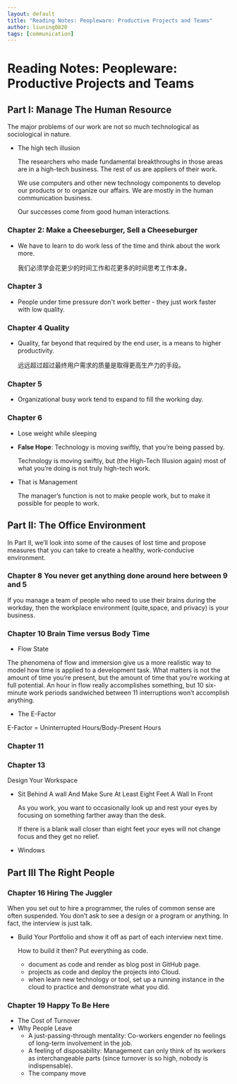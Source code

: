 ```yaml
---
layout: default
title: "Reading Notes: Peopleware: Productive Projects and Teams"
author: liuning0820
tags: [communication]
---
```


# Reading Notes: Peopleware: Productive Projects and Teams

## Part I: Manage The Human Resource

The major problems of our work are not so much technological as sociological in nature.

- The high tech illusion

    The researchers who made fundamental breakthroughs in those areas are in a high-tech business. The rest of us are appliers of their work.

     We use computers and other new technology components to develop our products or to organize our affairs. We are mostly in the human communication business.

    Our successes come from good human interactions.

### Chapter 2: Make a Cheeseburger, Sell a Cheeseburger

- We have to learn to do work less of the time and think about the work more.

    我们必须学会花更少的时间工作和花更多的时间思考工作本身。

### Chapter 3

- People under time pressure don't work better - they just work faster with low quality.

### Chapter 4 Quality

- Quality, far beyond that required by the end user, is a means to higher productivity.

    远远超过超过最终用户需求的质量是取得更高生产力的手段。

### Chapter 5

- Organizational busy work tend to expand to fill the working day.

### Chapter 6

- Lose weight while sleeping

- **False Hope**: Technology is moving swiftly, that you’re being passed by.

    Technology is moving swiftly, but (the High-Tech Illusion again) most of what you’re doing is not truly high-tech work.

- That is Management

    The manager’s function is not to make people work, but to make it possible for people to work.

## Part II: The Office Environment

In Part II, we’ll look into some of the causes of lost time and propose measures that you can take to create a healthy, work-conducive environment.

### Chapter 8 You never get anything done around here between 9 and 5

If you manage a team of people who need to use their brains during the workday, then the workplace environment (quite,space, and privacy) is your business.

### Chapter 10 Brain Time versus Body Time

- Flow State

The phenomena of flow and immersion give us a more realistic way to model how time is applied to a development task. What matters is not the amount of time you’re present, but the amount of time that you’re working at full potential. An hour in flow really accomplishes something, but 10 six-minute work periods sandwiched between 11 interruptions won’t accomplish anything.

- The E-Factor

E-Factor = Uninterrupted Hours/Body-Present Hours

### Chapter 11

### Chapter 13

Design Your Workspace

- Sit Behind A wall And Make Sure At Least Eight Feet A Wall In Front

    As you work, you want to occasionally look up and rest your eyes by focusing on something farther away than the desk.

    If there is a blank wall closer than eight feet your eyes will not change focus and they get no relief.

- Windows

## Part III The Right People

### Chapter 16 Hiring The Juggler

When you set out to hire a programmer, the rules of common sense are often suspended. You don’t ask to see a design or a program or anything. In fact, the interview is just talk.

- Build Your Portfolio and show it off as part of each interview next time.

    How to build it then?  Put everything as code.

  - document as code and render as blog post in GitHub page.
  - projects as code and deploy the projects into Cloud.
  - when learn new technology or tool, set up a running instance in the cloud to practice and demonstrate what you did.

### Chapter 19 Happy To Be Here

- The Cost of Turnover
- Why People Leave
  - A just-passing-through mentality: Co-workers engender no feelings of long-term involvement in the job.
  - A feeling of disposability: Management can only think of its workers as interchangeable parts (since turnover is so high, nobody is indispensable).
  - The company move  
